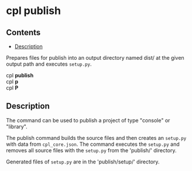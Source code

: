 # cpl publish

## Contents

- [Description](#description)
<!-- - [Arguments](#arguments) -->

Prepares files for publish into an output directory named dist/ at the given output path and executes ```setup.py```.

cpl **publish** <br>
cpl **p** <br>
cpl **P**

## Description

The command can be used to publish a project of type "console" or "library".

The publish command builds the source files and then creates an ```setup.py``` with data from ```cpl_core.json```.
The command executes the ```setup.py``` and removes all source files with the ```setup.py``` from the 'publish/' directory.

Generated files of ```setup.py``` are in the 'publish/setup/' directory.

<!-- ## Arguments

| Argument      | Description   | Value type      |
| ------------- |:-------------:|:----------------:|
| ```<project>```     | The name of the project to build. Can be an console or a library. | ```str``` -->